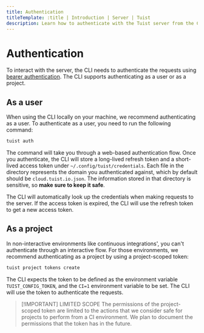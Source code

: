 ```yaml
---
title: Authentication
titleTemplate: :title | Introduction | Server | Tuist
description: Learn how to authenticate with the Tuist server from the CLI.
---
```


# Authentication

To interact with the server, the CLI needs to authenticate the requests using [bearer authentication](https://swagger.io/docs/specification/authentication/bearer-authentication/). The CLI supports authenticating as a user or as a project.

## As a user

When using the CLI locally on your machine, we recommend authenticating as a user. To authenticate as a user, you need to run the following command:

```bash
tuist auth
```

The command will take you through a web-based authentication flow. Once you authenticate, the CLI will store a long-lived refresh token and a short-lived access token under `~/.config/tuist/credentials`. Each file in the directory represents the domain you authenticated against, which by default should be `cloud.tuist.io.json`. The information stored in that directory is sensitive, so **make sure to keep it safe**.

The CLI will automatically look up the credentials when making requests to the server. If the access token is expired, the CLI will use the refresh token to get a new access token.

## As a project

In non-interactive environments like continuous integrations', you can't authenticate through an interactive flow. For those environments, we recommend authenticating as a project by using a project-scoped token:

```bash
tuist project tokens create
```

The CLI expects the token to be defined as the environment variable `TUIST_CONFIG_TOKEN`, and the `CI=1` environment variable to be set. The CLI will use the token to authenticate the requests.

> [!IMPORTANT] LIMITED SCOPE
> The permissions of the project-scoped token are limited to the actions that we consider safe for projects to perform from a CI environment. We plan to document the permissions that the token has in the future.
